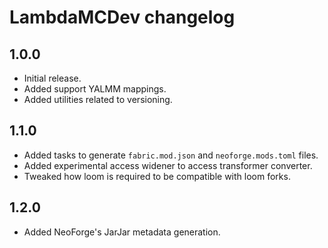 # LambdaMCDev changelog

## 1.0.0

- Initial release.
- Added support YALMM mappings.
- Added utilities related to versioning.

## 1.1.0

- Added tasks to generate `fabric.mod.json` and `neoforge.mods.toml` files.
- Added experimental access widener to access transformer converter.
- Tweaked how loom is required to be compatible with loom forks.

## 1.2.0

- Added NeoForge's JarJar metadata generation.
